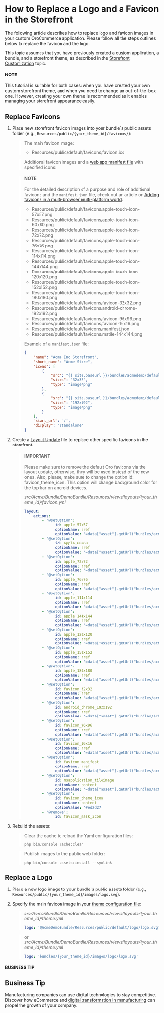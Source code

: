 <a id="dev-doc-frontend-storefront-customization-replace-logo-and-favicon"></a>

# How to Replace a Logo and a Favicon in the Storefront

The following article describes how to replace logo and favicon images in your custom OroCommerce application. Please follow all the steps outlines below to replace the favicon and the logo.

This topic assumes that you have previously created a custom application, a bundle, and a storefront theme, as described in the [Storefront Customization](index.md#storefront-customization-guide) topic.

#### NOTE
This tutorial is suitable for both cases: when you have created your own custom storefront theme, and when you need to change an out-of-the-box one. However, creating your own theme is recommended as it enables managing your storefront appearance easily.

## Replace Favicons

1. Place new storefront favicon images into your bundle\`s public assets folder (e.g., `Resources/public/{your_theme_id}/favicons/`):
   > The main favicon image:
   > - Resources/public/default/favicons/favicon.ico

   > Additional favicon images and a <a href="https://developers.google.com/web/fundamentals/web-app-manifest/" target="_blank">web app manifest file</a> with specified icons:

   > #### NOTE
   > For the detailed description of a purpose and role of additional favicons and the `manifest.json` file, check out an article on <a href="https://mobiforge.com/design-development/adding-favicons-in-a-multi-browser-multi-platform-world" target="_blank">Adding favicons in a multi-browser multi-platform world</a>.

   > - Resources/public/default/favicons/apple-touch-icon-57x57.png
   > - Resources/public/default/favicons/apple-touch-icon-60x60.png
   > - Resources/public/default/favicons/apple-touch-icon-72x72.png
   > - Resources/public/default/favicons/apple-touch-icon-76x76.png
   > - Resources/public/default/favicons/apple-touch-icon-114x114.png
   > - Resources/public/default/favicons/apple-touch-icon-144x144.png
   > - Resources/public/default/favicons/apple-touch-icon-120x120.png
   > - Resources/public/default/favicons/apple-touch-icon-152x152.png
   > - Resources/public/default/favicons/apple-touch-icon-180x180.png
   > - Resources/public/default/favicons/favicon-32x32.png
   > - Resources/public/default/favicons/android-chrome-192x192.png
   > - Resources/public/default/favicons/favicon-96x96.png
   > - Resources/public/default/favicons/favicon-16x16.png
   > - Resources/public/default/favicons/manifest.json
   > - Resources/public/default/favicons/mstile-144x144.png

   > Example of a `manifest.json` file:
   > ```json
   > {
   >     "name": "Acme Inc Storefront",
   >     "short_name": "Acme Store",
   >     "icons": [
   >         {
   >             "src": "{{ site.baseurl }}/bundles/acmedemo/default/favicons/favicon-32x32.png",
   >             "sizes": "32x32",
   >             "type": "image/png"
   >         },
   >         {
   >             "src": "{{ site.baseurl }}/bundles/acmedemo/default/favicons/android-chrome-192x192.png",
   >             "sizes": "192x192",
   >             "type": "image/png"
   >         }
   >     ],
   >     "start_url": "/",
   >     "display": "standalone"
   > }
   > ```
2. Create a [Layout Update](../layouts/index.md#dev-doc-frontend-layouts-layout-updates) file to replace other specific favicons in the storefront.
   > #### IMPORTANT
   > Please make sure to remove the default Oro favicons via the layout update, otherwise, they will be used instead of the new ones. Also, please, make sure to change the option id: favicon_theme_icon. This option will change background color for the top bar on android devices.

   > *src/Acme/Bundle/DemoBundle/Resources/views/layouts/{your_theme_id}/favicon.yml*
   > ```yaml
   > layout:
   >     actions:
   >         - '@setOption':
   >               id: apple_57x57
   >               optionName: href
   >               optionValue: '=data["asset"].getUrl("bundles/acmedemo/default/favicons/apple-touch-icon-57x57.png")'
   >         - '@setOption':
   >               id: apple_60x60
   >               optionName: href
   >               optionValue: '=data["asset"].getUrl("bundles/acmedemo/default/favicons/apple-touch-icon-60x60.png")'
   >         - '@setOption':
   >               id: apple_72x72
   >               optionName: href
   >               optionValue: '=data["asset"].getUrl("bundles/acmedemo/default/favicons/apple-touch-icon-72x72.png")'
   >         - '@setOption':
   >               id: apple_76x76
   >               optionName: href
   >               optionValue: '=data["asset"].getUrl("bundles/acmedemo/default/favicons/apple-touch-icon-76x76.png")'
   >         - '@setOption':
   >               id: apple_114x114
   >               optionName: href
   >               optionValue: '=data["asset"].getUrl("bundles/acmedemo/default/favicons/apple-touch-icon-114x114.png")'
   >         - '@setOption':
   >               id: apple_144x144
   >               optionName: href
   >               optionValue: '=data["asset"].getUrl("bundles/acmedemo/default/favicons/apple-touch-icon-144x144.png")'
   >         - '@setOption':
   >               id: apple_120x120
   >               optionName: href
   >               optionValue: '=data["asset"].getUrl("bundles/acmedemo/default/favicons/apple-touch-icon-120x120.png")'
   >         - '@setOption':
   >               id: apple_152x152
   >               optionName: href
   >               optionValue: '=data["asset"].getUrl("bundles/acmedemo/default/favicons/apple-touch-icon-152x152.png")'
   >         - '@setOption':
   >               id: apple_180x180
   >               optionName: href
   >               optionValue: '=data["asset"].getUrl("bundles/acmedemo/default/favicons/apple-touch-icon-180x180.png")'
   >         - '@setOption':
   >               id: favicon_32x32
   >               optionName: href
   >               optionValue: '=data["asset"].getUrl("bundles/acmedemo/default/favicons/favicon-32x32.png")'
   >         - '@setOption':
   >               id: android_chrome_192x192
   >               optionName: href
   >               optionValue: '=data["asset"].getUrl("bundles/acmedemo/default/favicons/android-chrome-192x192.png")'
   >         - '@setOption':
   >               id: favicon_96x96
   >               optionName: href
   >               optionValue: '=data["asset"].getUrl("bundles/acmedemo/default/favicons/favicon-96x96.png")'
   >         - '@setOption':
   >               id: favicon_16x16
   >               optionName: href
   >               optionValue: '=data["asset"].getUrl("bundles/acmedemo/default/favicons/favicon-16x16.png")'
   >         - '@setOption':
   >               id: favicon_manifest
   >               optionName: href
   >               optionValue: '=data["asset"].getUrl("bundles/acmedemo/default/favicons/manifest.json")'
   >         - '@setOption':
   >               id: msapplication_tileimage
   >               optionName: content
   >               optionValue: '=data["asset"].getUrl("bundles/acmedemo/default/favicons/mstile-144x144.png")'
   >         - '@setOption':
   >               id: favicon_theme_icon
   >               optionName: content
   >               optionValue: '#ed2d27'
   >         - '@remove':
   >               id: favicon_mask_icon
   > ```
3. Rebuild the assets:
   > Clear the cache to reload the Yaml configuration files:
   > ```none
   > php bin/console cache:clear
   > ```

   > Publish images to the public web folder:
   > ```none
   > php bin/console assets:install --symlink
   > ```

## Replace a Logo

1. Place a new logo image to your bundle\`s public assets folder (e.g., `Resources/public/{your_theme_id}/images/logo.svg`).
2. Specify the main favicon image in your [theme configuration file](../theming.md#dev-doc-frontend-layouts-theming-definition):
   > *src/Acme/Bundle/DemoBundle/Resources/views/layouts/{your_theme_id}/theme.yml*
   > ```yaml
   > logo: '@AcmeDemoBundle/Resources/public/default/logo/logo.svg'
   > ```

   > or
   > *src/Acme/Bundle/DemoBundle/Resources/views/layouts/{your_theme_id}/theme.yml*
   > ```yaml
   > logo: 'bundles/{your_theme_id}/images/logo/logo.svg'
   > ```

#### BUSINESS TIP
## Business Tip

Manufacturing companies can use digital technologies to stay competitive. Discover how eCommerce and <a href="https://oroinc.com/b2b-ecommerce/blog/digital-transformation-in-manufacturing/" target="_blank">digital transformation in manufacturing</a> can propel the growth of your company.

<!-- Frontend -->
